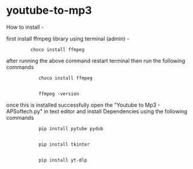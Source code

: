 # youtube-to-mp3
How to install -


first install ffmpeg library using terminal (admin) -
        
             choco install ffmpeg
after running the above command restart terminal then run the following commands

                choco install ffmpeg
             
             
                ffmpeg -version
once this is installed successfully open the "Youtube to Mp3 - APSoftech.py" in text editor and install Dependencies using the following commands 

                pip install pytube pydub


                pip install tkinter


                pip install yt-dlp

